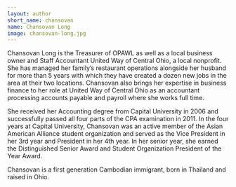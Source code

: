 ```yaml
---
layout: author
short_name: chansovan
name: Chansovan Long
image: chansovan-long.jpg
---
```

Chansovan Long is the Treasurer of OPAWL as well as a local business owner and Staff Accountant United Way of Central Ohio, a local nonprofit. She has managed her family’s restaurant operations alongside her husband for more than 5 years with which they have created a dozen new jobs in the area at their two locations. Chansovan also brings her expertise in business finance to her role at United Way of Central Ohio as an accountant processing accounts payable and payroll where she works full time.

She received her Accounting degree from Capital University in 2006 and successfully passed all four parts of the CPA examination in 2011.  In the four years at Capital University, Chansovan was an active member of the Asian American Alliance student organization and served as the Vice President in her 3rd year and President in her 4th year. In her senior year, she earned the Distinguished Senior Award and Student Organization President of the Year Award.

Chansovan is a first generation Cambodian immigrant, born in Thailand and raised in Ohio.
